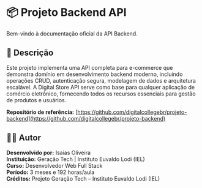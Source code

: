 # 📦 Projeto Backend API

Bem-vindo à documentação oficial da API Backend.

## 🚀 Descrição
Este projeto implementa uma API completa para e-commerce que demonstra domínio em desenvolvimento backend moderno, incluindo operações CRUD, autenticação segura, modelagem de dados e arquitetura escalável. A Digital Store API serve como base para qualquer aplicação de comércio eletrônico, fornecendo todos os recursos essenciais para gestão de produtos e usuários.

**Repositório de referência:** [https://github.com/digitalcollegebr/projeto-backend](https://github.com/digitalcollegebr/projeto-backend)

## 👨‍💻 Autor

**Desenvolvido por:** Isaias Oliveira<br>
**Instituição:** Geração Tech | Instituto Euvaldo Lodi (IEL)<br>
**Curso:** Desenvolvedor Web Full Stack<br>
**Período:** 3 meses e 192 horas/aula<br>
**Créditos:** Projeto Geração Tech – Instituto Euvaldo Lodi (IEL)<br> 
